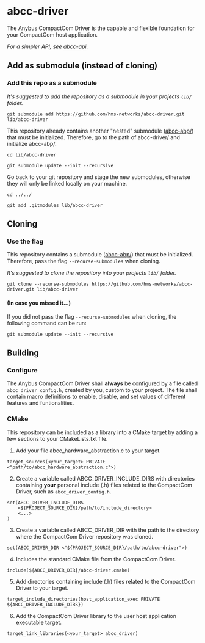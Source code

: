 # abcc-driver
The Anybus CompactCom Driver is the capable and flexible foundation for your CompactCom host application.

*For a simpler API, see [abcc-api](https://github.com/hms-networks/abcc-api).*

## Add as submodule (instead of cloning)

### Add this repo as a submodule

*It's suggested to add the repository as a submodule in your projects `lib/` folder.*
```
git submodule add https://github.com/hms-networks/abcc-driver.git lib/abcc-driver
```
This repository already contains another "nested" submodule ([abcc-abp/](https://github.com/hms-networks/abcc-abp)) that must be initialized. Therefore, go to the path of abcc-driver/ and initialize abcc-abp/.
```
cd lib/abcc-driver
```
```
git submodule update --init --recursive
```
Go back to your git repository and stage the new submodules, otherwise they will only be linked locally on your machine.
```
cd ../../
```
```
git add .gitmodules lib/abcc-driver
```

## Cloning

### Use the flag

This repository contains a submodule ([abcc-abp/](https://github.com/hms-networks/abcc-abp)) that must be initialized. Therefore, pass the flag `--recurse-submodules` when cloning.

*It's suggested to clone the repository into your projects `lib/` folder.*
```
git clone --recurse-submodules https://github.com/hms-networks/abcc-driver.git lib/abcc-driver
```

#### (In case you missed it...)

If you did not pass the flag `--recurse-submodules` when cloning, the following command can be run:
```
git submodule update --init --recursive
```

## Building

### Configure

The Anybus CompactCom Driver shall **always** be configured by a file called `abcc_driver_config.h`, created by you, custom to your project. The file shall contain macro definitions to enable, disable, and set values of different features and funtionalities.

### CMake

This repository can be included as a library into a CMake target by adding a few sections to your CMakeLists.txt file.

1. Add your file abcc_hardware_abstraction.c to your target.
```
target_sources(<your_target> PRIVATE <"path/to/abcc_hardware_abstraction.c">)
```

2. Create a variable called ABCC_DRIVER_INCLUDE_DIRS with directories containing **your** personal include (.h) files related to the CompactCom Driver, such as `abcc_driver_config.h`.
```
set(ABCC_DRIVER_INCLUDE_DIRS
    <${PROJECT_SOURCE_DIR}/path/to/include_directory>
	<...>
)
```

3. Create a variable called ABCC_DRIVER_DIR with the path to the directory where the CompactCom Driver repository was cloned.
```
set(ABCC_DRIVER_DIR <"${PROJECT_SOURCE_DIR}/path/to/abcc-driver">)
```

4. Includes the standard CMake file from the CompactCom Driver.
```
include(${ABCC_DRIVER_DIR}/abcc-driver.cmake)
```

5. Add directories containing include (.h) files related to the CompactCom Driver to your target.
```
target_include_directories(host_application_exec PRIVATE ${ABCC_DRIVER_INCLUDE_DIRS})
```

6. Add the CompactCom Driver library to the user host application executable target.
```
target_link_libraries(<your_target> abcc_driver)
```
